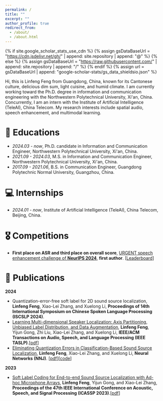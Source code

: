 ```yaml
---
permalink: /
title: ""
excerpt: ""
author_profile: true
redirect_from: 
  - /about/
  - /about.html
---
```


{% if site.google_scholar_stats_use_cdn %}
{% assign gsDataBaseUrl = "https://cdn.jsdelivr.net/gh/" | append: site.repository | append: "@" %}
{% else %}
{% assign gsDataBaseUrl = "https://raw.githubusercontent.com/" | append: site.repository | append: "/" %}
{% endif %}
{% assign url = gsDataBaseUrl | append: "google-scholar-stats/gs_data_shieldsio.json" %}

<span class='anchor' id='about-me'></span>

Hi, this is Linfeng Feng from Guangdong, China, known for its Cantonese culture, delicious dim sum, light cuisine, and humid climate. I am currently working toward the Ph.D. degree in information and communication engineering with the Northwestern Polytechnical University, Xi'an, China. Concurrently, I am an intern with the Institute of Artificial Intelligence (TeleAI), China Telecom. My research interests include spatial audio, speech enhancement, and multimodal learning.


# 🏫 Educations
- *2024.03 - now*, Ph.D. candidate in Information and Communication Engineer, Northwestern Polytechnical University, Xi'an, China.
- *2021.09 - 2024.03*, M.S. in Information and Communication Engineer, Northwestern Polytechnical University, Xi'an, China.
- *2017.09 - 2021.06*, B.S. in Communication Engineer, Guangdong Polytechnic Normal University, Guangzhou, China.

# 💻 Internships
- *2024.01 - now*, Institute of Artificial Intelligence (TeleAI), China Telecom, Beijing, China.

# 🎖️ Competitions
- **First place on ASR and third place on overall score**, [URGENT speech enhancement challenge of **NeurIPS 2024**](https://urgent-challenge.github.io/urgent2024/), **first author**. [[Leaderboard](https://urgent-challenge.com/competitions/5#final_results)]

# 📝 Publications
**2024**
- Quantization-error-free soft label for 2D sound source localization, **Linfeng Feng**, Xiao-Lei Zhang, and Xuelong Li, **Proceedings of 14th International Symposium on Chinese Spoken Language Processing (ISCSLP 2024)**.
- [Learning Multi-dimensional Speaker Localization: Axis Partitioning, Unbiased Label Distribution, and Data Augmentation](https://ieeexplore.ieee.org/document/10609831), **Linfeng Feng**, Yijun Gong, Zhi Liu, Xiao-Lei Zhang, and Xuelong Li, **IEEE/ACM Transactions on Audio, Speech, and Language Processing (IEEE TASLP)**.[[pdf](http://www.xiaolei-zhang.net/papers/Feng%20et%20al.%20-%202024%20-%20Learning%20Multi-Dimensional%20Speaker%20Localization%20Axis%20Partitioning%20,%20Unbiased%20Label%20Distribution%20,%20and%20Data%20Augment.pdf)]
- [Eliminating Quantization Errors in Classification-Based Sound Source Localization](https://www.sciencedirect.com/science/article/pii/S0893608024006038), **Linfeng Feng**, Xiao-Lei Zhang, and Xuelong Li, **Neural Networks (NNJ)**. [[pdf](http://www.xiaolei-zhang.net/papers/Feng,%20Zhang,%20Li%20-%202025%20-%20Eliminating%20quantization%20errors%20in%20classification-based%20sound%20source%20localization.pdf)][[code](https://github.com/linfeng-feng/ULD)]

**2023**
- [Soft Label Coding for End-to-end Sound Source Localization with Ad-hoc Microphone Arrays](https://ieeexplore.ieee.org/abstract/document/10094647), **Linfeng Feng**, Yijun Gong, and Xiao-Lei Zhang, **Proceedings of the 47th IEEE International Conference on Acoustic, Speech, and Signal Processing (ICASSP 2023)**.[[pdf](http://www.xiaolei-zhang.net/papers/Feng,%20Gong,%20Zhang%20-%202023%20-%20SOFT%20LABEL%20CODING%20FOR%20END-TO-END%20SOUND%20SOURCE%20LOCALIZATION%20WITH%20AD-HOC%20MICROPHONE%20ARRAYS%20Linfeng%20Feng%20,%20Yijun.pdf)]
